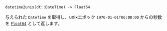 ```
datetime2unix(dt::DateTime) -> Float64
```

与えられた `DateTime` を取得し、unixエポック `1970-01-01T00:00:00` からの秒数を [`Float64`](@ref) として返します。
